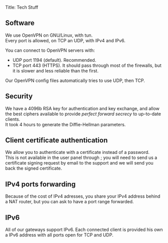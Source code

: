 Title: Tech Stuff

Software
--------
We use OpenVPN on GNU/Linux, with tun.  
Every port is allowed, on TCP an UDP, with IPv4 and IPv6.

You can connect to OpenVPN servers with:

  - UDP port 1194 (default). Recommended.
  - TCP port 443 (HTTPS). It should pass through most of the firewalls, but it is slower and less reliable than the first.

Our OpenVPN config files automatically tries to use UDP, then TCP.

Security
--------
We have a 4096b RSA key for authentication and key exchange,
and allow the best ciphers available to provide *perfect forward secrecy*
to up-to-date clients.  
It took 4 hours to generate the Diffie-Hellman parameters.

Client certificate authentication
---------------------------------
We allow you to authenticate with a certificate instead of a password.  
This is not available in the user panel through ;
you will need to send us a certificate signing request by email to
the support and we will send you back the signed certificate.

IPv4 ports forwarding
---------------------
Because of the cost of IPv4 adresses,
you share your IPv4 address behind a NAT router,
but you can ask to have a port range forwarded.

IPv6
----
All of our gateways support IPv6.
Each connected client is provided his own a IPv6 address
with all ports open for TCP and UDP.



